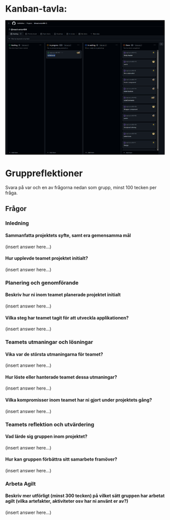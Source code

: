 # Kanban-tavla:
![Bild på vår kanban-tavla på github-projects](./src/assets/kanban.png)

# Gruppreflektioner

Svara på var och en av frågorna nedan som grupp, minst 100 tecken per fråga.

## Frågor

### Inledning

#### Sammanfatta projektets syfte, samt era gemensamma mål
(insert answer here...)

#### Hur upplevde teamet projektet initialt?
(insert answer here...)

### Planering och genomförande

#### Beskriv hur ni inom teamet planerade projektet initialt
(insert answer here...)

#### Vilka steg har teamet tagit för att utveckla applikationen?
(insert answer here...)

### Teamets utmaningar och lösningar

#### Vika var de största utmaningarna för teamet?
(insert answer here...)

#### Hur löste eller hanterade teamet dessa utmaningar?
(insert answer here...)

#### Vilka kompromisser inom teamet har ni gjort under projektets gång?
(insert answer here...)

### Teamets reflektion och utvärdering

#### Vad lärde sig gruppen inom projektet?
(insert answer here...)

#### Hur kan gruppen förbättra sitt samarbete framöver?
(insert answer here...)

### Arbeta Agilt

#### Beskriv mer utförligt (minst 300 tecken) på vilket sätt gruppen har arbetat agilt (vilka artefakter, aktiviteter osv har ni använt er av?)
(insert answer here...)
